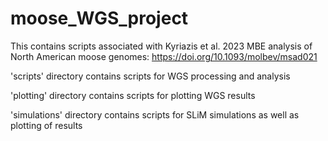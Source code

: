 # moose_WGS_project

This contains scripts associated with Kyriazis et al. 2023 MBE analysis of North American moose genomes: https://doi.org/10.1093/molbev/msad021

'scripts' directory contains scripts for WGS processing and analysis

'plotting' directory contains scripts for plotting WGS results

'simulations' directory contains scripts for SLiM simulations as well as plotting of results

